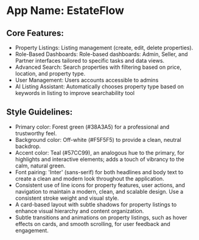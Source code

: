 # **App Name**: EstateFlow

## Core Features:

- Property Listings: Listing management (create, edit, delete properties).
- Role-Based Dashboards: Role-based dashboards: Admin, Seller, and Partner interfaces tailored to specific tasks and data views.
- Advanced Search: Search properties with filtering based on price, location, and property type.
- User Management: Users accounts accessible to admins
- AI Listing Assistant: Automatically chooses property type based on keywords in listing to improve searchability tool

## Style Guidelines:

- Primary color: Forest green (#38A3A5) for a professional and trustworthy feel.
- Background color: Off-white (#F5F5F5) to provide a clean, neutral backdrop.
- Accent color: Teal (#57CC99), an analogous hue to the primary, for highlights and interactive elements; adds a touch of vibrancy to the calm, natural green.
- Font pairing: 'Inter' (sans-serif) for both headlines and body text to create a clean and modern look throughout the application.
- Consistent use of line icons for property features, user actions, and navigation to maintain a modern, clean, and scalable design. Use a consistent stroke weight and visual style.
- A card-based layout with subtle shadows for property listings to enhance visual hierarchy and content organization.
- Subtle transitions and animations on property listings, such as hover effects on cards, and smooth scrolling, for user feedback and engagement.